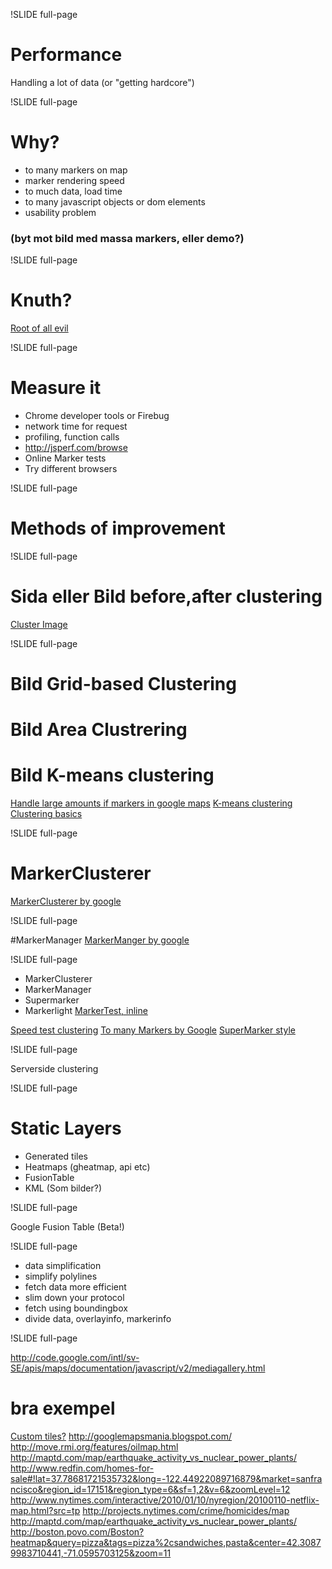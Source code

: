 !SLIDE full-page
# Performance #
Handling a lot of data (or "getting hardcore")


<!---
How do you handle 30 000 markers on a maps?
How do you handle highres lines or data heavy applications?

* user perceived latency – how long it takes for the page to appear usable, in
this case for the map to be rendered
* page ready time - how long it takes for the page to become usable, e.g. for
the map to be draggable
-->

!SLIDE full-page

# Why?


* to many markers on map
* marker rendering speed
* to much data, load time
* to many javascript objects or dom elements
* usability problem
### (byt mot bild med massa markers, eller demo?)

<!--
# Solution? Depends on reqs?
* map interaction
* information detail on different levels
* target platform, ipad or chrome
* data structure, volatile, size, update frequency
-->

!SLIDE full-page

# Knuth?

[Root of all evil]("http://1.bp.blogspot.com/-y-_eIBHKK7Q/TVlo4Zrw9XI/AAAAAAAAHOM/IUziLpXoOZ4/s1600/premature-6%255B1%255D.jpg")

<!--
how do you measure it, find problems
-->

!SLIDE full-page

# Measure it
 * Chrome developer tools or Firebug
  * network time for request
  * profiling, function calls
 * http://jsperf.com/browse
 * Online Marker tests
 * Try different browsers

!SLIDE full-page

# Methods of improvement

!SLIDE full-page

# Sida eller Bild before,after clustering
[Cluster Image](http://media.svennerberg.com/2008/12/unclustered.jpg)

!SLIDE full-page

# Bild Grid-based Clustering
# Bild Area Clustrering
# Bild K-means clustering

[Handle large amounts if markers in google maps](http://www.svennerberg.com/2009/01/handling-large-amounts-of-markers-in-google-maps/)
[K-means clustering](http://en.wikipedia.org/wiki/K-means_clustering)
[Clustering basics](http://home.dei.polimi.it/matteucc/Clustering/tutorial_html/)

<!--
* clustering
  * client side clustering
  * server side clustering

- Beratta att det finns lite olika tekniker, visa bilder lite snabbt
Often distance-based Clusteringm but attributes works good also
-->

!SLIDE full-page

# MarkerClusterer
[MarkerClusterer by google](http://google-maps-utility-library-v3.googlecode.com/svn/trunk/markerclusterer/examples/advanced_example.html)

<!--
all of you have probably seen this
what is it
settings
gridbased!
demo
-->

!SLIDE full-page

#MarkerManager
[MarkerManger by google](http://google-maps-utility-library-v3.googlecode.com/svn/tags/markermanager/1.0/docs/reference.html)

<!--
MarkerManager
what is it
settings
demo
-->

!SLIDE full-page


* MarkerClusterer
* MarkerManager
* Supermarker
* Markerlight
[MarkerTest, inline](http://gmaps-samples-v3.googlecode.com/svn/trunk/toomanymarkers/toomanymarkers.html)

[Speed test clustering](http://www.svennerberg.com/examples/markers/markerPerformance.html)
[To many Markers by Google](http://code.google.com/intl/sv-SE/apis/maps/articles/toomanymarkers.html)
[SuperMarker style](http://nickjohnson.com/b/google-maps-v3-how-to-quickly-add-many-markers)

!SLIDE full-page


Serverside clustering
<!--
what is it
why and when?
demo
hitta bra exempel!
http://www.usda.gov/recovery/map/
-->


!SLIDE full-page

# Static Layers
* Generated tiles
* Heatmaps (gheatmap, api etc)
* FusionTable
* KML
(Som bilder?)

<!--
Generated tiles, how? tile server?
-->

!SLIDE full-page

Google Fusion Table (Beta!)
<!--
google fusion table example
Vad erbjuder fusion table for maps
intensity map
markers with interaction, custom marker and overlay
sql-like api from your javascript!
-->

!SLIDE full-page

* data simplification
* simplify polylines
* fetch data more efficient
 * slim down your protocol
 * fetch using boundingbox
 * divide data, overlayinfo, markerinfo

<!--

http://code.google.com/intl/sv-SE/apis/maps/documentation/utilities/polylinealgorithm.html
how to code polylines smart, raksträckor tex brezenhams?

DOM elements, listeners js objects
The latter pattern is more efficient, with 1 modification.  Rather than
creating a listener function in each call to .addListener(), create your
listener function once and add that same listener to all markers.  Reducing
the number of Objects like this helps older browsers especially.
Render GIFs for IE, instead of alpha PNGs
GMarker ger 5 DOM nodes, egen div ger div med img ger 2.

Render GIFs for IE, instead of alpha PNGs
-->

!SLIDE full-page

http://code.google.com/intl/sv-SE/apis/maps/documentation/javascript/v2/mediagallery.html

# bra exempel

[Custom tiles?](https:////maptd.com/map/earthquake_activity_vs_nuclear_power_plants/)
http://googlemapsmania.blogspot.com/
http://move.rmi.org/features/oilmap.html
http://maptd.com/map/earthquake_activity_vs_nuclear_power_plants/
http://www.redfin.com/homes-for-sale#!lat=37.78681721535732&long=-122.44922089716879&market=sanfrancisco&region_id=17151&region_type=6&sf=1,2&v=6&zoomLevel=12
http://www.nytimes.com/interactive/2010/01/10/nyregion/20100110-netflix-map.html?src=tp
http://projects.nytimes.com/crime/homicides/map
http://maptd.com/map/earthquake_activity_vs_nuclear_power_plants/
http://boston.povo.com/Boston?heatmap&query=pizza&tags=pizza%2csandwiches,pasta&center=42.30879983710441,-71.0595703125&zoom=11

